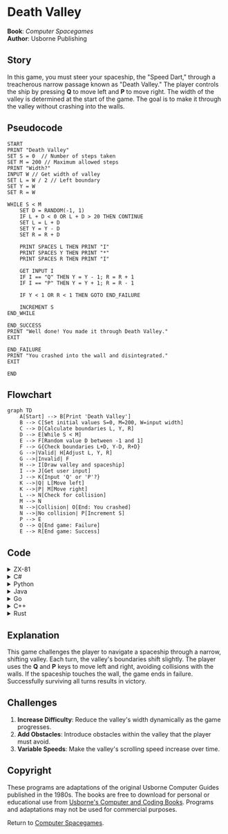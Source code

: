 # Death Valley

**Book**: _Computer Spacegames_  
**Author**: Usborne Publishing

## Story

In this game, you must steer your spaceship, the "Speed Dart," through a treacherous narrow passage known as "Death Valley." The player controls the ship by pressing **Q** to move left and **P** to move right. The width of the valley is determined at the start of the game. The goal is to make it through the valley without crashing into the walls.

## Pseudocode

```plaintext
START
PRINT "Death Valley"
SET S = 0  // Number of steps taken
SET M = 200 // Maximum allowed steps
PRINT "Width?"
INPUT W // Get width of valley
SET L = W / 2 // Left boundary
SET Y = W
SET R = W

WHILE S < M
    SET D = RANDOM(-1, 1)
    IF L + D < 0 OR L + D > 20 THEN CONTINUE
    SET L = L + D
    SET Y = Y - D
    SET R = R + D

    PRINT SPACES L THEN PRINT "I"
    PRINT SPACES Y THEN PRINT "*"
    PRINT SPACES R THEN PRINT "I"

    GET INPUT I
    IF I == "Q" THEN Y = Y - 1; R = R + 1
    IF I == "P" THEN Y = Y + 1; R = R - 1

    IF Y < 1 OR R < 1 THEN GOTO END_FAILURE

    INCREMENT S
END_WHILE

END_SUCCESS
PRINT "Well done! You made it through Death Valley."
EXIT

END_FAILURE
PRINT "You crashed into the wall and disintegrated."
EXIT

END
```

## Flowchart

```mermaid
graph TD
    A[Start] --> B[Print 'Death Valley']
    B --> C[Set initial values S=0, M=200, W=input width]
    C --> D[Calculate boundaries L, Y, R]
    D --> E[While S < M]
    E --> F[Random value D between -1 and 1]
    F --> G{Check boundaries L+D, Y-D, R+D}
    G -->|Valid| H[Adjust L, Y, R]
    G -->|Invalid| F
    H --> I[Draw valley and spaceship]
    I --> J[Get user input]
    J --> K{Input 'Q' or 'P'?}
    K -->|Q| L[Move left]
    K -->|P| M[Move right]
    L --> N[Check for collision]
    M --> N
    N -->|Collision| O[End: You crashed]
    N -->|No collision| P[Increment S]
    P --> E
    O --> Q[End game: Failure]
    E --> R[End game: Success]
```

## Code

<details>
<summary>ZX-81</summary>

```basic
10 PRINT "DEATH VALLEY"
20 LET S=0
30 LET M=200
40 PRINT "WIDTH?"
50 INPUT W
60 LET L=INT(W/2)
70 LET L=10
80 LET Y=W
90 LET R=W
100 LET D=INT(RND*3-1)
110 IF L+D<0 OR L+D>20 THEN GOTO 100
120 LET L=L+D
130 LET R=R+D
140 LET Y=Y-D
145 SCROLL
150 LET N=L
160 GOSUB 1000
170 PRINT "I"
180 LET N=Y
190 GOSUB 1000
200 PRINT "I"
210 LET N=R
220 GOSUB 1000
230 PRINT "I"
240 LET I$=INKEY$
250 IF I$="Q" THEN GOTO 280
260 IF I$="P" THEN GOTO 310
270 LET Y=Y-1
280 LET R=R+1
290 LET Y=Y+1
300 LET R=R-1
310 IF Y<1 OR R<1 THEN GOTO 370
320 LET S=S+1
330 IF S<M THEN GOTO 100
340 PRINT "WELL DONE-YOU MADE IT"
350 PRINT "THROUGH DEATH VALLEY"
360 STOP
370 PRINT "YOU CRASHED INTO THE WALL"
380 PRINT "AND DISINTEGRATED"
390 STOP

1000 FOR N=1 TO N
1010 PRINT " ";
1020 NEXT I
1030 RETURN
```

</details>

<details>
<summary>C#</summary>

```csharp
using System;

class Program
{
    static void Main()
    {
        Console.WriteLine("Death Valley");
        int steps = 0;
        const int maxSteps = 200;

        int width;
        do
        {
            Console.Write("Width? ");
        } while (!int.TryParse(Console.ReadLine(), out width) || width <= 0);
        int left = width / 2;
        int middle = width;
        int right = width;

        Random random = new Random();

        while (steps < maxSteps)
        {
            int change = random.Next(-1, 2);
            if (left + change < 0 || right + change > 20)
                continue;

            left += change;
            middle -= change;
            right += change;

            Console.WriteLine(new string(' ', left) + "I");
            Console.WriteLine(new string(' ', middle) + "*");
            Console.WriteLine(new string(' ', right) + "I");

            ConsoleKeyInfo key = Console.ReadKey(true);
            if (key.Key == ConsoleKey.Q)
            {
                middle--;
                right++;
            }
            else if (key.Key == ConsoleKey.P)
            {
                middle++;
                right--;
            }

            if (middle < 1 || right < 1)
            {
                Console.WriteLine("You crashed into the wall and disintegrated.");
                return;
            }

            steps++;
        }

        Console.WriteLine("Well done! You made it through Death Valley.");
    }
}
```

</details>

<details>
<summary>Python</summary>

```python
import random

def main():
    print("Death Valley")
    steps = 0
    max_steps = 200

    width = int(input("Width? "))
    left = width // 2
    middle = width
    right = width

    while steps < max_steps:
        change = random.randint(-1, 1)
        if left + change < 0 or right + change > 20:
            continue

        left += change
        middle -= change
        right += change

        print(" " * left + "I")
        print(" " * middle + "*")
        print(" " * right + "I")

        move = input("Move (Q/P): ").strip().upper()
        if move == "Q":
            middle -= 1
            right += 1
        elif move == "P":
            middle += 1
            right -= 1

        if middle < 1 or right < 1:
            print("You crashed into the wall and disintegrated.")
            return

        steps += 1

    print("Well done! You made it through Death Valley.")

if __name__ == "__main__":
    main()
```

</details>

<details>
<summary>Java</summary>

```java
import java.util.Scanner;
import java.util.Random;

public class DeathValley {
    public static void main(String[] args) {
        Scanner scanner = new Scanner(System.in);
        Random random = new Random();

        System.out.println("Death Valley");
        int steps = 0;
        final int maxSteps = 200;

        System.out.print("Width? ");
        int width = scanner.nextInt();
        int left = width / 2;
        int middle = width;
        int right = width;

        while (steps < maxSteps) {
            int change = random.nextInt(3) - 1;
            if (left + change < 0 || right + change > 20) {
                continue;
            }

            left += change;
            middle -= change;
            right += change;

            System.out.println(" ".repeat(left) + "I");
            System.out.println(" ".repeat(middle) + "*");
            System.out.println(" ".repeat(right) + "I");

            System.out.print("Move (Q/P): ");
            String move = scanner.next().toUpperCase();
            if (move.equals("Q")) {
                middle--;
                right++;
            } else if (move.equals("P")) {
                middle++;
                right--;
            }

            if (middle < 1 || right < 1) {
                System.out.println("You crashed into the wall and disintegrated.");
                scanner.close();
                return;
            }

            steps++;
        }

        System.out.println("Well done! You made it through Death Valley.");
        scanner.close();
    }
}
```

</details>

<details>
<summary>Go</summary>

```go
package main

import (
	"fmt"
	"math/rand"
	"time"
)

func main() {
	rand.Seed(time.Now().UnixNano())
	fmt.Println("Death Valley")
	var steps int
	const maxSteps = 200

	var width int
	fmt.Print("Width? ")
	fmt.Scan(&width)

	left := width / 2
	middle := width
	right := width

	for steps < maxSteps {
		change := rand.Intn(3) - 1
		if left+change < 0 || right+change > 20 {
			continue
		}

		left += change
		middle -= change
		right += change

		fmt.Printf("%sI\n", spaces(left))
		fmt.Printf("%s*\n", spaces(middle))
		fmt.Printf("%sI\n", spaces(right))

		var move string
		fmt.Print("Move (Q/P): ")
		fmt.Scan(&move)

		if move == "Q" {
			middle--
			right++
		} else if move == "P" {
			middle++
			right--
		}

		if middle < 1 || right < 1 {
			fmt.Println("You crashed into the wall and disintegrated.")
			return
		}

		steps++
	}

	fmt.Println("Well done! You made it through Death Valley.")
}

func spaces(n int) string {
	return fmt.Sprintf("%*s", n, "")
}
```

</details>

<details>
<summary>C++</summary>

```cpp
#include <iostream>
#include <cstdlib>
#include <ctime>
#include <string>
using namespace std;

string spaces(int n) {
    return string(n, ' ');
}

int main() {
    srand(time(0));
    cout << "Death Valley" << endl;
    int steps = 0;
    const int maxSteps = 200;

    cout << "Width? ";
    int width;
    cin >> width;

    int left = width / 2;
    int middle = width;
    int right = width;

    while (steps < maxSteps) {
        int change = rand() % 3 - 1;
        if (left + change < 0 || right + change > 20)
            continue;

        left += change;
        middle -= change;
        right += change;

        cout << spaces(left) << "I" << endl;
        cout << spaces(middle) << "*" << endl;
        cout << spaces(right) << "I" << endl;

        cout << "Move (Q/P): ";
        char move;
        cin >> move;
        move = toupper(move);

        if (move == 'Q') {
            middle--;
            right++;
        } else if (move == 'P') {
            middle++;
            right--;
        }

        if (middle < 1 || right < 1) {
            cout << "You crashed into the wall and disintegrated." << endl;
            return 0;
        }

        steps++;
    }

    cout << "Well done! You made it through Death Valley." << endl;
    return 0;
}
```

</details>

<details>
<summary>Rust</summary>

```rust
use rand::Rng;
use std::io;

fn main() {
    println!("Death Valley");
    let mut steps = 0;
    let max_steps = 200;

    println!("Width? ");
    let mut input = String::new();
    io::stdin().read_line(&mut input).unwrap();
    let width: usize = input.trim().parse().unwrap();

    let mut left = width / 2;
    let mut middle = width;
    let mut right = width;

    while steps < max_steps {
        let change = rand::thread_rng().gen_range(-1..=1);
        if (left as isize + change) < 0 || (right as isize + change) > 20 {
            continue;
        }

        left = (left as isize + change) as usize;
        middle = (middle as isize - change) as usize;
        right = (right as isize + change) as usize;

        println!("{}I", " ".repeat(left));
        println!("{}*", " ".repeat(middle));
        println!("{}I", " ".repeat(right));

        println!("Move (Q/P): ");
        input.clear();
        io::stdin().read_line(&mut input).unwrap();
        let move_char = input.trim().to_uppercase();

        if move_char == "Q" {
            middle -= 1;
            right += 1;
        } else if move_char == "P" {
            middle += 1;
            right -= 1;
        }

        if middle < 1 || right < 1 {
            println!("You crashed into the wall and disintegrated.");
            return;
        }

        steps += 1;
    }

    println!("Well done! You made it through Death Valley.");
}
```

</details>

## Explanation

This game challenges the player to navigate a spaceship through a narrow, shifting valley. Each turn, the valley's boundaries shift slightly. The player uses the **Q** and **P** keys to move left and right, avoiding collisions with the walls. If the spaceship touches the wall, the game ends in failure. Successfully surviving all turns results in victory.

## Challenges

1. **Increase Difficulty**: Reduce the valley's width dynamically as the game progresses.
2. **Add Obstacles**: Introduce obstacles within the valley that the player must avoid.
3. **Variable Speeds**: Make the valley's scrolling speed increase over time.

## Copyright

These programs are adaptations of the original Usborne Computer Guides published in the 1980s. The books are free to download for personal or educational use from [Usborne's Computer and Coding Books](https://usborne.com/row/books/computer-and-coding-books). Programs and adaptations may not be used for commercial purposes.

Return to [Computer Spacegames](./readme.md).
